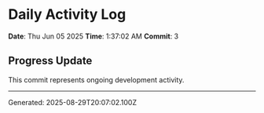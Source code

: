 # Daily Activity Log

**Date**: Thu Jun 05 2025
**Time**: 1:37:02 AM
**Commit**: 3

## Progress Update

This commit represents ongoing development activity.

---
Generated: 2025-08-29T20:07:02.100Z
